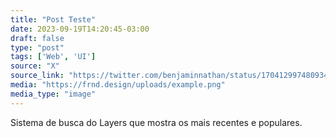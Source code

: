 ```yaml
---
title: "Post Teste"
date: 2023-09-19T14:20:45-03:00
draft: false
type: "post"
tags: ['Web', 'UI']
source: "X"
source_link: "https://twitter.com/benjaminnathan/status/1704129974809346076"
media: "https://frnd.design/uploads/example.png"
media_type: "image"
---
```


Sistema de busca do Layers que mostra os mais recentes e populares.